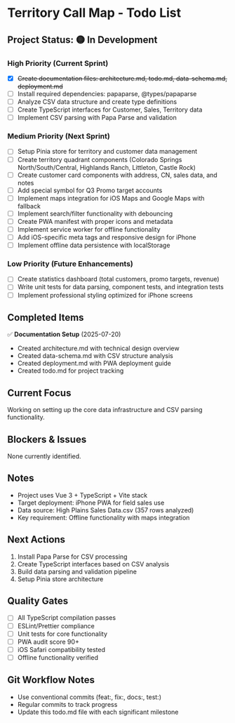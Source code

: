 # Territory Call Map - Todo List

## Project Status: 🟡 In Development

### High Priority (Current Sprint)
- [x] ~~Create documentation files: architecture.md, todo.md, data-schema.md, deployment.md~~
- [ ] Install required dependencies: papaparse, @types/papaparse  
- [ ] Analyze CSV data structure and create type definitions
- [ ] Create TypeScript interfaces for Customer, Sales, Territory data
- [ ] Implement CSV parsing with Papa Parse and validation

### Medium Priority (Next Sprint)
- [ ] Setup Pinia store for territory and customer data management
- [ ] Create territory quadrant components (Colorado Springs North/South/Central, Highlands Ranch, Littleton, Castle Rock)
- [ ] Create customer card components with address, CN, sales data, and notes
- [ ] Add special symbol for Q3 Promo target accounts
- [ ] Implement maps integration for iOS Maps and Google Maps with fallback
- [ ] Implement search/filter functionality with debouncing
- [ ] Create PWA manifest with proper icons and metadata
- [ ] Implement service worker for offline functionality
- [ ] Add iOS-specific meta tags and responsive design for iPhone
- [ ] Implement offline data persistence with localStorage

### Low Priority (Future Enhancements)
- [ ] Create statistics dashboard (total customers, promo targets, revenue)
- [ ] Write unit tests for data parsing, component tests, and integration tests
- [ ] Implement professional styling optimized for iPhone screens

## Completed Items
✅ **Documentation Setup** (2025-07-20)
- Created architecture.md with technical design overview
- Created data-schema.md with CSV structure analysis
- Created deployment.md with PWA deployment guide
- Created todo.md for project tracking

## Current Focus
Working on setting up the core data infrastructure and CSV parsing functionality.

## Blockers & Issues
None currently identified.

## Notes
- Project uses Vue 3 + TypeScript + Vite stack
- Target deployment: iPhone PWA for field sales use
- Data source: High Plains Sales Data.csv (357 rows analyzed)
- Key requirement: Offline functionality with maps integration

## Next Actions
1. Install Papa Parse for CSV processing
2. Create TypeScript interfaces based on CSV analysis
3. Build data parsing and validation pipeline
4. Setup Pinia store architecture

## Quality Gates
- [ ] All TypeScript compilation passes
- [ ] ESLint/Prettier compliance
- [ ] Unit tests for core functionality
- [ ] PWA audit score 90+
- [ ] iOS Safari compatibility tested
- [ ] Offline functionality verified

## Git Workflow Notes
- Use conventional commits (feat:, fix:, docs:, test:)
- Regular commits to track progress
- Update this todo.md file with each significant milestone